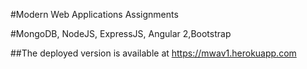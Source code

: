 #Modern Web Applications Assignments

#MongoDB, NodeJS, ExpressJS, Angular 2,Bootstrap

##The deployed version is available at https://mwav1.herokuapp.com